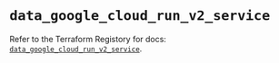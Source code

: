# `data_google_cloud_run_v2_service`

Refer to the Terraform Registory for docs: [`data_google_cloud_run_v2_service`](https://registry.terraform.io/providers/hashicorp/google/5.8.0/docs/data-sources/cloud_run_v2_service).
